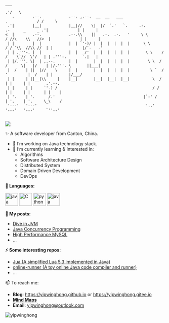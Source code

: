 ```
                                                                                                        
                                                                                                            ___   
                                                                                                         .'/   \  
   .        .--.            .--. ,.--.  __  __   ___                                      .             / /     \ 
 .'|        |__|            |__|//    \|  |/  `.'   `.     .-.          .-      _     _ .'|             | |     | 
<  |        .--.            .--.\\    ||   .-.  .-.   '     \ \        / //\    \\   //<  |             | |     | 
 | |        |  |            |  | `'-)/ |  |  |  |  |  |      \ \      / / `\\  //\\ //  | |             |/`.   .' 
 | | .'''-. |  |            |  |   /'  |  |  |  |  |  |       \ \    / /    \`//  \'/   | | .'''-.       `.|   |  
 | |/.'''. \|  | ,.--.      |  |       |  |  |  |  |  |        \ \  / /      \|   |/    | |/.'''. \       ||___|  
 |  /    | ||  |//    \     |  |       |  |  |  |  |  |         \ `  /        '         |  /    | |       |/___/  
 | |     | ||__|\\     |    |__|       |__|  |__|  |__|          \  /                   | |     | |       .'.--.  
 | |     | |     `'-) /                                          / /                    | |     | |      | |    | 
 | '.    | '.      /.'                                       |`-' /                     | '.    | '.     \_\    / 
 '---'   '---'                                                '..'                      '---'   '---'     `''--'  
                                                                                                        
```
<div>

   <img src="https://pronoun.cyou/x/y?subject=He&object=Him&height=20"> 


✨ A software developer from Canton, China.
- 🔭 I’m working on Java technology stack.
- 🌱 I’m currently learning & Interested in: 
  - Algorithms
  - Software Architecture Design
  - Distributed System
  - Domain Driven Development
  - DevOps

**🌈 Languages:** 
<p align="left">
<img src="https://www.vectorlogo.zone/logos/java/java-icon.svg" alt="java" width="40" height="40"/>
<img src="https://ywh-oss.oss-cn-shenzhen.aliyuncs.com/C-lang.svg" alt="C" width="40" />
<img src="https://www.vectorlogo.zone/logos/python/python-icon.svg" alt="python" width="40" height="40"/>
<img src="https://www.vectorlogo.zone/logos/lua/lua-icon.svg" alt="java" width="40" height="40"/>
</p>

**📝 My posts:**
- [Dive in JVM](https://www.processon.com/view/5c8f9682e4b09a16b9a6ec93#map)
- [Java Concurrency Programming](https://www.processon.com/view/5c8f80cce4b0ab74ecdc6f12#map)
- [High Performance MySQL](https://www.processon.com/view/5c9b66e9e4b09bf72a6ab9e8#map)
- ...

**⚡ Some interesting repos:**
- [Jua (A simplified Lua 5.3 implemented in Java)](https://github.com/FreetechRevise/Jua)
- [online-runner (A toy online Java code compiler and runner)](https://github.com/yipwinghong/online-runner)
- ...

📫 To reach me: 
 - **Blog**: https://yipwinghong.github.io or https://yipwinghong.gitee.io
 - **[Mind Maps](https://www.processon.com/u/5c84a4fde4b0ed6b42fac9a9/profile)**
 - **Email**: yipwinghong@outlook.com

<!--
**yipwinghong/yipwinghong** is a ✨ _special_ ✨ repository because its `README.md` (this file) appears on your GitHub profile.


Here are some ideas to get you started:

- 🔭 I’m currently working on ...
- 🌱 I’m currently learning ...
- 👯 I’m looking to collaborate on ...
- 🤔 I’m looking for help with ...
- 💬 Ask me about ...
- 📫 How to reach me: ...
- 😄 Pronouns: ...
- ⚡ Fun fact: ...
-->


<p> <img src="https://github-readme-stats.vercel.app/api?username=yipwinghong&show_icons=true&theme=dracula" alt="yipwinghong" />

</div>
